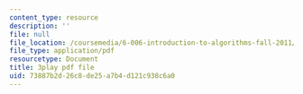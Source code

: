 ```yaml
---
content_type: resource
description: ''
file: null
file_location: /coursemedia/6-006-introduction-to-algorithms-fall-2011/73887b2d26c8de25a7b4d121c938c6a0_Aa2sqUhIn-E.pdf
file_type: application/pdf
resourcetype: Document
title: 3play pdf file
uid: 73887b2d-26c8-de25-a7b4-d121c938c6a0
---
```

